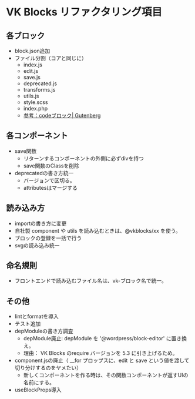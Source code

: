 # VK Blocks リファクタリング項目
## 各ブロック
- block.json追加
- ファイル分割（コアと同じに）
    - index.js
    - edit.js
    - save.js
    - deprecated.js
    - transforms.js
    - utils.js
    - style.scss
    - index.php
    - [参考：codeブロック| Gutenberg](https://github.com/WordPress/gutenberg/tree/master/packages/block-library/src/code) 

## 各コンポーネント
 - save関数
    - リターンするコンポーネントの外側に必ずdivを持つ
    - save関数のClassを削除
- deprecatedの書き方統一
    - バージョンで区切る。
    - attributesはマージする

## 読み込み方
- importの書き方に変更
- 自社製 component や utils を読み込むときは、@vkblocks/xx を使う。
- ブロックの登録を一括で行う
- svgの読み込み統一

## 命名規則
 - フロントエンドで読み込むファイル名は、vk-ブロック名で統一。

## その他
- lintとformatを導入
- テスト追加
- depModuleの書き方調査
    - depModule廃止: depModule を '@wordpress/block-editor' に置き換え。
    - 理由： VK Blocks のrequire バージョンを 5.3 に引き上げるため。
- component.jsの廃止（ __for プロップスに、edit と save という値を渡して切り分けするのをヤメたい）
    - 新しくコンポーネントを作る時は、その関数コンポーネントが返すUIの名前にする。
- useBlockProps導入
